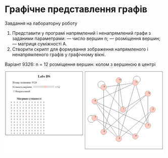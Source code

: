 # Графічне представлення графів

Завдання на лабораторну роботу
1. Представити у програмі напрямлений і ненапрямлений графи з заданими параметрами:
— число вершин n;
— розміщення вершин;
— матриця суміжності A.
2.	Створити скрипт для формування зображення напрямленого і ненапрямленого графів у графічному вікні.

Варіант 9326:
n = 12
розміщення вершин: колом з вершиною в центрі

![](lab1/lab1.png)
